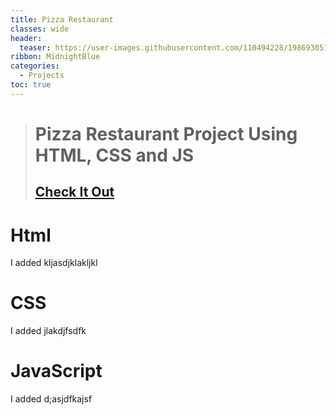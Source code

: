 ```yaml
---
title: Pizza Restaurant
classes: wide
header:
  teaser: https://user-images.githubusercontent.com/110494228/198693051-b12ac58e-895f-4644-acab-405e04dbf795.jpg
ribbon: MidnightBlue
categories:
  - Projects
toc: true
---
```


> # Pizza Restaurant Project Using HTML, CSS and JS
> ## [Check It Out](https://mohamedadel6.github.io/Pizza-Restaurant/)
# Html
I added kljasdjklakljkl
# CSS
I added jlakdjfsdfk
# JavaScript
I added d;asjdfkajsf
